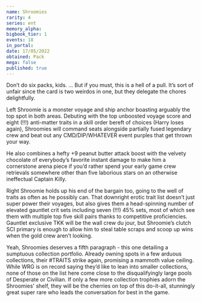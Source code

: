 ```yaml
---
name: Shroomies
rarity: 4
series: ent
memory_alpha:
bigbook_tier: 1
events: 18
in_portal:
date: 17/05/2022
obtained: Pack
mega: false
published: true
---
```


Don’t do six packs, kids. … But if you must, this is a hell of a pull. It’s sort of unfair since the card is two weirdos in one, but they delegate the chores delightfully.

Left Shroomie is a monster voyage and ship anchor boasting arguably the top spot in both areas. Debuting with the top unboosted voyage score and eight (!!!) anti-matter traits in a skill order bereft of choices (Harry loses again), Shroomies will command seats alongside partially fused legendary crew and beat out any CMD/DIP/WHATEVER event purples that get thrown your way.

He also combines a hefty +9 peanut butter attack boost with the velvety chocolate of everybody’s favorite instant damage to make him a cornerstone arena piece if you’d rather spend your early game crew retrievals somewhere other than five laborious stars on an otherwise ineffectual Captain Killy.

Right Shroomie holds up his end of the bargain too, going to the well of traits as often as he possibly can. That downright erotic trait list doesn’t just super power their voyages, but also gives them a head-spinning number of elevated gauntlet crit sets including seven (!!!) 45% sets, most of which see them with multiple top five skill pairs thanks to competitive proficiencies. Gauntlet exclusive TKK will be the wall crew du jour, but Shroomie’s clutch SCI primary is enough to allow him to steal table scraps and scoop up wins when the gold crew aren’t looking.

Yeah, Shroomies deserves a fifth paragraph - this one detailing a sumptuous collection portfolio. Already owning spots in a few arduous collections, their #TRAITS strike again, promising a mammoth value ceiling. While WRG is on record saying they’d like to lean into smaller collections, none of those on the list here come close to the disqualifyingly large pools of Desperate or Civilian. If only a few more collection trophies adorn the Shroomies' shelf, they will be the cherries on top of this do-it-all, stunningly great super rare who leads the conversation for best in the game.
